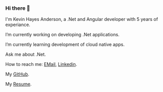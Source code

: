 ### Hi there 👋

I'm Kevin Hayes Anderson, a .Net and Angular developer with 5 years of experiance.

I’m currently working on developing .Net applications.

I’m currently learning development of cloud native apps.

Ask me about .Net.

How to reach me: [EMail](mailto:kevinhayesanderson@gmail.com), [Linkedin](https://www.linkedin.com/in/kevinhayesanderson/).

My [GitHub](https://github.com/kevinhayesanderson).

My [Resume](Resume.pdf).
